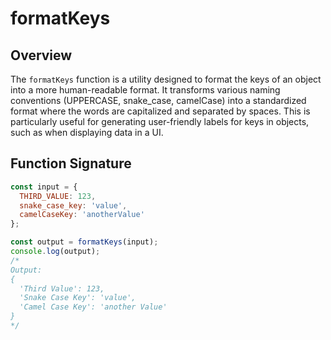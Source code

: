 # formatKeys

## Overview
The `formatKeys` function is a utility designed to format the keys of an object into a more human-readable format. It transforms various naming conventions (UPPERCASE, snake_case, camelCase) into a standardized format where the words are capitalized and separated by spaces. This is particularly useful for generating user-friendly labels for keys in objects, such as when displaying data in a UI.

## Function Signature
```js
const input = {
  THIRD_VALUE: 123,
  snake_case_key: 'value',
  camelCaseKey: 'anotherValue'
};

const output = formatKeys(input);
console.log(output);
/*
Output:
{
  'Third Value': 123,
  'Snake Case Key': 'value',
  'Camel Case Key': 'another Value'
}
*/
```